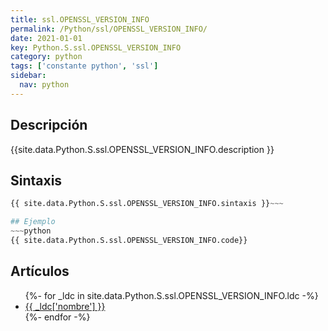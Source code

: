 ```yaml
---
title: ssl.OPENSSL_VERSION_INFO
permalink: /Python/ssl/OPENSSL_VERSION_INFO/
date: 2021-01-01
key: Python.S.ssl.OPENSSL_VERSION_INFO
category: python
tags: ['constante python', 'ssl']
sidebar: 
  nav: python
---
```


## Descripción
{{site.data.Python.S.ssl.OPENSSL_VERSION_INFO.description }}

## Sintaxis
~~~python
{{ site.data.Python.S.ssl.OPENSSL_VERSION_INFO.sintaxis }}~~~

## Ejemplo
~~~python
{{ site.data.Python.S.ssl.OPENSSL_VERSION_INFO.code}}
~~~

## Artículos
<ul>
{%- for _ldc in site.data.Python.S.ssl.OPENSSL_VERSION_INFO.ldc -%}
   <li>
       <a href="{{_ldc['url'] }}">{{ _ldc['nombre'] }}</a>
   </li>
{%- endfor -%}
</ul>
